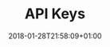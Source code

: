 ---
title: "API Keys"
date: 2018-01-28T21:58:09+01:00
disableToc: false
menuTitle: "API KEYS "
weight: 19
type: "github"
---